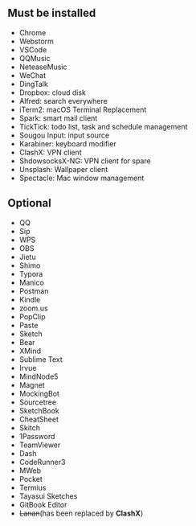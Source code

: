 ## Must be installed

- Chrome
- Webstorm
- VSCode
- QQMusic
- NeteaseMusic
- WeChat
- DingTalk
- Dropbox: cloud disk
- Alfred: search everywhere
- iTerm2: macOS Terminal Replacement
- Spark: smart mail client
- TickTick: todo list, task and schedule management
- Sougou Input: input source
- Karabiner: keyboard modifier
- ClashX: VPN client
- ShdowsocksX-NG: VPN client for spare
- Unsplash: Wallpaper client
- Spectacle: Mac window management

## Optional

- QQ
- Sip
- WPS
- OBS
- Jietu
- Shimo
- Typora
- Manico
- Postman
- Kindle
- zoom.us
- PopClip
- Paste
- Sketch
- Bear
- XMind
- Sublime Text
- Irvue
- MindNode5
- Magnet
- MockingBot
- Sourcetree
- SketchBook
- CheatSheet
- Skitch
- 1Password
- TeamViewer
- Dash
- CodeRunner3
- MWeb
- Pocket
- Termius
- Tayasui Sketches
- GitBook Editor
- ~~Lanan~~(has been replaced by **ClashX**)
